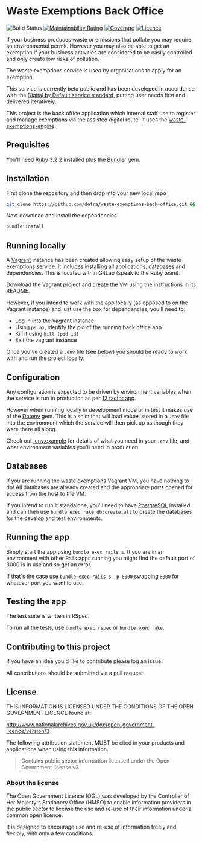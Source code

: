 # Waste Exemptions Back Office  

![Build Status](https://github.com/DEFRA/waste-exemptions-back-office/workflows/CI/badge.svg?branch=main)
[![Maintainability Rating](https://sonarcloud.io/api/project_badges/measure?project=DEFRA_waste-exemptions-back-office&metric=sqale_rating)](https://sonarcloud.io/dashboard?id=DEFRA_waste-exemptions-back-office)
[![Coverage](https://sonarcloud.io/api/project_badges/measure?project=DEFRA_waste-exemptions-back-office&metric=coverage)](https://sonarcloud.io/dashboard?id=DEFRA_waste-exemptions-back-office)
[![Licence](https://img.shields.io/badge/Licence-OGLv3-blue.svg)](http://www.nationalarchives.gov.uk/doc/open-government-licence/version/3)

If your business produces waste or emissions that pollute you may require an environmental permit. However you may also be able to get an exemption if your business activities are considered to be easily controlled and only create low risks of pollution.

The waste exemptions service is used by organisations to apply for an exemption.

This service is currently beta public and has been developed in accordance with the [Digital by Default service standard](https://www.gov.uk/service-manual/digital-by-default), putting user needs first and delivered iteratively.

This project is the back office application which internal staff use to register and manage exemptions via the assisted digital route. It uses the [waste-exemptions-engine](https://github.com/DEFRA/waste-exemptions-engine).

## Prequisites

You'll need [Ruby 3.2.2](https://www.ruby-lang.org/en/) installed plus the [Bundler](http://bundler.io/) gem.

## Installation

First clone the repository and then drop into your new local repo

```bash
git clone https://github.com/defra/waste-exemptions-back-office.git && cd waste-exemptions-back-office
```

Next download and install the dependencies

```bash
bundle install
```

## Running locally

A [Vagrant](https://www.vagrantup.com/) instance has been created allowing easy setup of the waste exemptions service. It includes installing all applications, databases and dependencies. This is located within GitLab (speak to the Ruby team).

Download the Vagrant project and create the VM using the instructions in its README.

However, if you intend to work with the app locally (as opposed to on the Vagrant instance) and just use the box for dependencies, you'll need to:

- Log in into the Vagrant instance
- Using `ps ax`, identify the pid of the running back office app
- Kill it using `kill [pid id]`
- Exit the vagrant instance

Once you've created a `.env` file (see below) you should be ready to work with and run the project locally.

## Configuration

Any configuration is expected to be driven by environment variables when the service is run in production as per [12 factor app](https://12factor.net/config).

However when running locally in development mode or in test it makes use of the [Dotenv](https://github.com/bkeepers/dotenv) gem. This is a shim that will load values stored in a `.env` file into the environment which the service will then pick up as though they were there all along.

Check out [.env.example](/.env.example) for details of what you need in your `.env` file, and what environment variables you'll need in production.

## Databases

If you are running the waste exemptions Vagrant VM, you have nothing to do! All databases are already created and the appropriate ports opened for access from the host to the VM.

If you intend to run it standalone, you'll need to have [PostgreSQL](https://www.postgresql.org/) installed and can then use `bundle exec rake db:create:all` to create the databases for the develop and test environments.

## Running the app

Simply start the app using `bundle exec rails s`. If you are in an environment with other Rails apps running you might find the default port of 3000 is in use and so get an error.

If that's the case use `bundle exec rails s -p 8000` swapping `8000` for whatever port you want to use.

## Testing the app

The test suite is written in RSpec.

To run all the tests, use `bundle exec rspec` or `bundle exec rake`.

## Contributing to this project

If you have an idea you'd like to contribute please log an issue.

All contributions should be submitted via a pull request.

## License

THIS INFORMATION IS LICENSED UNDER THE CONDITIONS OF THE OPEN GOVERNMENT LICENCE found at:

http://www.nationalarchives.gov.uk/doc/open-government-licence/version/3

The following attribution statement MUST be cited in your products and applications when using this information.

> Contains public sector information licensed under the Open Government license v3

### About the license

The Open Government Licence (OGL) was developed by the Controller of Her Majesty's Stationery Office (HMSO) to enable information providers in the public sector to license the use and re-use of their information under a common open licence.

It is designed to encourage use and re-use of information freely and flexibly, with only a few conditions.
